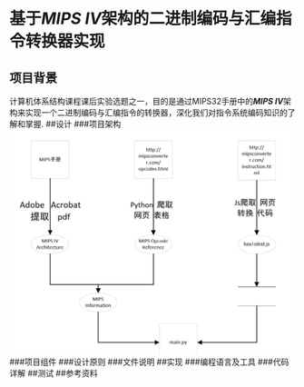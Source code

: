 # 基于***MIPS IV***架构的二进制编码与汇编指令转换器实现
## 项目背景
计算机体系结构课程课后实验选题之一，目的是通过MIPS32手册中的***MIPS IV***架构来实现一个二进制编码与汇编指令的转换器，深化我们对指令系统编码知识的了解和掌握.
##设计
###项目架构
![数据流图](数据流图.png)
###项目组件
###设计原则
###文件说明
##实现
###编程语言及工具
###代码详解
##测试
##参考资料